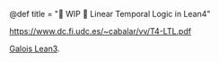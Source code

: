@def title = "🚧 WIP 🚧 Linear Temporal Logic in Lean4"

https://www.dc.fi.udc.es/~cabalar/vv/T4-LTL.pdf

[Galois Lean3](https://github.com/GaloisInc/lean-protocol-support/blob/cabfa3abedbdd6fdca6e2da6fbbf91a13ed48dda/galois/temporal/temporal.lean).
